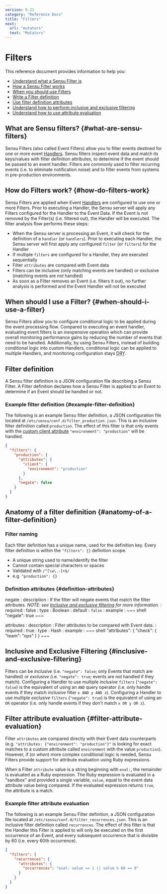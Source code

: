 ```yaml
---
version: 0.21
category: "Reference Docs"
title: "Filters"
next:
  url: "mutators"
  text: "Mutators"
---
```


# Filters

This reference document provides information to help you:

- [Understand what a Sensu Filter is](#what-are-sensu-filters)
- [How a Sensu Filter works](#how-do-filters-work)
- [When you should use Filters](#when-should-i-use-a-filter)
- [Write a Filter definition](#example-filter-definition)
- [Use filter definition attributes](#definition-attributes)
- [Understand how to perform inclusive and exclusive filtering](#inclusive-and-exclusive-filtering)
- [Understand how to use attribute evaluation](#filter-attribute-evaluation)

## What are Sensu filters? {#what-are-sensu-filters}

Sensu Filters (also called Event Filters) allow you to filter events destined
for one or more event [Handlers](handlers). Sensu filters inspect event data and
match its keys/values with filter definition attributes, to determine if the
event should be passed to an event handler. Filters are commonly used to filter
recurring events (i.e. to eliminate notification noise) and to filter events
from systems in pre-production environments.

## How do Filters work? {#how-do-filters-work}

Sensu Filters are applied when Event [Handlers](handlers) are configured to use
one or more Filters. Prior to executing a Handler, the Sensu server will apply
any Filters configured for the Handler to the Event Data. If the Event is not
removed by the Filter(s) (i.e. filtered out), the Handler will be executed. The
filter analysis flow performs these steps:

- When the Sensu server is processing an Event, it will check for the definition
  of a `handler` (or `handlers`). Prior to executing each Handler, the Sensu
  server will first apply any configured `filter` (or `filters`) for the Handler
- If multiple `filters` are configured for a Handler, they are executed
  sequentially
- Filter `attributes` are compared with Event data
- Filters can be inclusive (only matching events are handled) or exclusive
  (matching events are _not_ handled)
- As soon as a Filter removes an Event (i.e. filters it out), no further
  analysis is performed and the Event Handler will not be executed

## When should I use a Filter? {#when-should-i-use-a-filter}

Sensu Filters allow you to configure conditional logic to be applied during the
event processing flow. Compared to executing an event handler, evaluating event
filters is an inexpensive operation which can provide overall monitoring
performance gains by reducing the  number of events that need to be handled.
Additionally, by using Sensu Filters, instead of building conditional logic into
custom Handlers, conditional logic can be applied to multiple Handlers, and
monitoring configuration stays <abbr title="Don't Repeat Yourself">DRY</abbr>.

## Filter definition

A Sensu filter definition is a JSON configuration file describing a Sensu
Filter. A Filter definition declares how a Sensu Filter is applied to an Event
to determine if an Event should be handled or not.

### Example filter definition {#example-filter-definition}

The following is an example Sensu filter definition, a JSON configuration file
located at `/etc/sensu/conf.d/filter_production.json`. This is an inclusive
filter definition called `production`. The effect of this filter is that only
events with the [custom client attribute][client-custom-attributes]
`"environment": "production"` will be handled.

~~~ json
{
  "filters": {
    "production": {
      "attributes": {
        "client": {
          "environment": "production"
        }
      },
      "negate": false
    }
  }
}
~~~

## Anatomy of a filter definition {#anatomy-of-a-filter-definition}

### Filter naming

Each filter definition has a unique name, used for the definition key. Every
filter definition is within the `"filters": {}` definition scope.

- A unique string used to name/identify the filter
- Cannot contain special characters or spaces
- Validated with `/^[\w\.-]+$/`
- e.g. `"production": {}`

### Definition attributes {#definition-attributes}

negate
: description
  : If the filter will negate events that match the filter attributes.
    _NOTE: see [Inclusive and exclusive
    filtering](#inclusive-and-exclusive-filtering) for more information._
: required
  : false
: type
  : Boolean
: default
  : `false`
: example
  : ~~~ shell
    "negate": true
    ~~~

attributes
: description
  : Filter attributes to be compared with Event data.
: required
  : true
: type
  : Hash
: example
  : ~~~ shell
    "attributes": {
      "check": {
        "team": "ops"
      }
    }
    ~~~

## Inclusive and Exclusive Filtering {#inclusive-and-exclusive-filtering}

Filters can be _inclusive_ (i.e. `"negate": false`; only Events that match are
handled) or _exclusive_ (i.e. `"negate": true`; events are not handled if they
match). Configuring a Handler to use multiple _inclusive_ `filters` (`"negate":
false`) is the equivalent of using an `AND` query operator (i.e. only handle
events if they match _inclusive_ filter `x AND y AND z`). Configuring a Handler
to use multiple _exclusive_ `filters` (`"negate": true`) is the equivalent of
using an `OR` operator (i.e. only handle events if they don't match `x OR y OR
z`).

## Filter attribute evaluation {#filter-attribute-evaluation}

Filter `attributes` are compared directly with their Event data counterparts
(e.g. `"attributes: {"environment": "production"}"` is looking for exact matches
to a custom attribute called `environment` with the value `production`).
However, if (or _when_) more complex conditional logic is needed, Sensu Filters
provide support for attribute evaluation using Ruby expressions.

When a Filter `attribute` value is a string beginning with `eval:`, the
remainder is evaluated as a Ruby expression. The Ruby expression is evaluated in
a "sandbox" and provided a single variable, `value`, equal to the event data
attribute value being compared. If the evaluated expression returns `true`, the
attribute is a match.

### Example filter attribute evaluation

The following is an example Sensu Filter definition, a JSON configuration file
located at `/etc/sensu/conf.d/filter_recurrences.json`. This is an inclusive
filter definition called `recurrences`. The effect of this filter is that the
Handler this Filter is applied to will only be executed on the first occurrence
of an Event, and every subsequent occurrence that is divisible by 60 (i.e. every
60th occurrence).

~~~ json
{
  "filters": {
    "recurrences": {
      "attributes": {
        "occurrences": "eval: value == 1 || value % 60 == 0"
      }
    }
  }
}
~~~

[client-custom-attributes]:     clients#custom-definition-attributes
